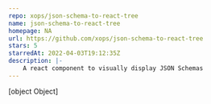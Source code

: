 ```yaml
---
repo: xops/json-schema-to-react-tree
name: json-schema-to-react-tree
homepage: NA
url: https://github.com/xops/json-schema-to-react-tree
stars: 5
starredAt: 2022-04-03T19:12:35Z
description: |-
    A react component to visually display JSON Schemas
---
```


[object Object]
